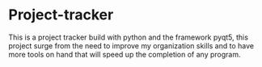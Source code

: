 # Project-tracker
This is a project tracker build with python and the framework pyqt5, this project surge from the need to improve my organization skills and to have more tools on hand that will speed up the completion of any program.
